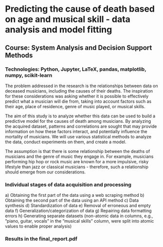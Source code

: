 # Predicting the cause of death based on age and musical skill - data analysis and model fitting
## Course: System Analysis and Decision Support Methods
### Technologies: Python, Jupyter, LaTeX, pandas, matplotlib, numpy, scikit-learn

The problem addressed in the research is the relationships between data on deceased musicians, including the causes of their deaths. The inspiration for these considerations was asking whether it is possible to effectively predict what a musician will die from, taking into account factors such as their age, place of residence, genre of music played, or musical skills.

The aim of this study is to analyze whether this data can be used to build a predictive model for the causes of death among musicians. By analyzing the acquired dataset, patterns and correlations are sought that may provide information on how these factors interact, and potentially influence the mortality of musicians. We will use various statistical methods to analyze the data, conduct experiments on them, and create a model.

The assumption is that there is some relationship between the deaths of musicians and the genre of music they engage in. For example, musicians performing hip hop or rock music are known for a more impulsive, risky lifestyle than jazz or classical musicians - therefore, such a relationship should emerge from our considerations.

### Individual stages of data acquisition and processing
a) Obtaining the first part of the data using a web scraping method
b) Obtaining the second part of the data using an API method
c) Data synthesis
d) Standardization of data
e) Removal of erroneous and empty data
f) Generalization/categorization of data
g) Repairing data formatting errors
h) Generating separate datasets (non-atomic data in columns, e.g., ”piano, guitar, vocals” in the ”musical skills” column, were split into atomic values to enable proper analysis)

### Results in the final_report.pdf
